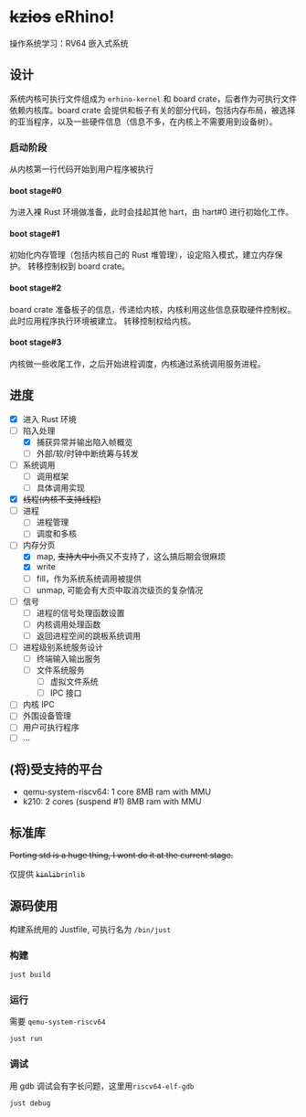 # ~~kzios~~ eRhino!

操作系统学习：RV64 嵌入式系统

## 设计

系统内核可执行文件组成为 `erhino-kernel` 和 board crate，后者作为可执行文件依赖内核库。board crate 会提供和板子有关的部分代码，包括内存布局，被选择的亚当程序，以及一些硬件信息（信息不多，在内核上不需要用到设备树）。

### 启动阶段

从内核第一行代码开始到用户程序被执行

#### boot stage#0

为进入裸 Rust 环境做准备，此时会挂起其他 hart，由 hart#0 进行初始化工作。

#### boot stage#1

初始化内存管理（包括内核自己的 Rust 堆管理），设定陷入模式，建立内存保护。
转移控制权到 board crate。

#### boot stage#2

board crate 准备板子的信息，传递给内核，内核利用这些信息获取硬件控制权。
此时应用程序执行环境被建立。
转移控制权给内核。

#### boot stage#3

内核做一些收尾工作，之后开始进程调度，内核通过系统调用服务进程。

## 进度

- [x] 进入 Rust 环境
- [ ] 陷入处理
  - [x] 捕获异常并输出陷入帧概览
  - [ ] 外部/软/时钟中断统筹与转发
- [ ] 系统调用
  - [ ] 调用框架
  - [ ] 具体调用实现
- [x] ~~线程(内核不支持线程)~~
- [ ] 进程
  - [ ] 进程管理
  - [ ] 调度和多核
- [ ] 内存分页
  - [x] map, ~~支持大中小页~~又不支持了，这么搞后期会很麻烦
  - [x] write
  - [ ] fill，作为系统系统调用被提供
  - [ ] unmap, 可能会有大页中取消次级页的复杂情况
- [ ] 信号
  - [ ] 进程的信号处理函数设置
  - [ ] 内核调用处理函数
  - [ ] 返回进程空间的跳板系统调用
- [ ] 进程级别系统服务设计
  - [ ] 终端输入输出服务
  - [ ] 文件系统服务
    - [ ] 虚拟文件系统
    - [ ] IPC 接口
- [ ] 内核 IPC
- [ ] 外围设备管理
- [ ] 用户可执行程序
- [ ] ...

## (将)受支持的平台

- qemu-system-riscv64: 1 core 8MB ram with MMU
- k210: 2 cores (suspend #1) 8MB ram with MMU

## 标准库

~~Porting std is a huge thing, I wont do it at the current stage.~~

仅提供 ~~`kinlib`~~`rinlib`

## 源码使用

构建系统用的 Justfile, 可执行名为 `/bin/just`

### 构建

```sh
just build
```

### 运行

需要 `qemu-system-riscv64`

```sh
just run
```

### 调试

用 gdb 调试会有字长问题，这里用`riscv64-elf-gdb`

```sh
just debug
```